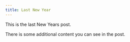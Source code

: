 ```yaml
---
title: Last New Year
---
```

This is the last New Years post.

There is some additional content you can see in the post.